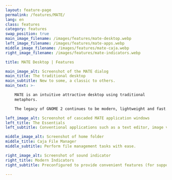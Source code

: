 ```yaml
---
layout: feature-page
permalink: /features/MATE/
lang: en
class: features
category: features
swap_position: true
main_image_filename: /images/features/mate-desktop.webp
left_image_filename: /images/features/mate-apps.webp
middle_image_filename: /images/features/mate-caja.webp
right_image_filename: /images/features/mate-indicators.webp

title: MATE Desktop | Features

main_image_alt: Screenshot of the MATE dialog
main_title: The traditional desktop
main_subtitle: New to some, a classic to others.
main_text: >-

    MATE is an intuitive attractive desktop using traditional
    metaphors.

    The legacy of GNOME 2 continues to be modern, lightweight and fast.

left_image_alt: Screenshot of cascaded MATE application windows
left_title: The Essentials
left_subtitle: Conventional applications such as a text editor, image viewer and archive utility.

middle_image_alt: Screenshot of home folder
middle_title: Caja File Manager
middle_subtitle: Perform file management tasks with ease.

right_image_alt: Screenshot of sound indicator
right_title: Modern Indicators
right_subtitle: Preconfigured to provide convenient features (for supported applications)

---
```

